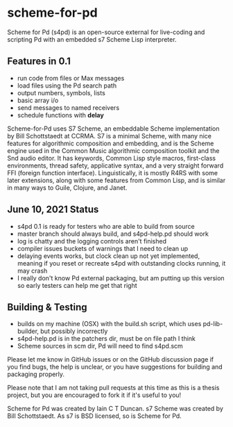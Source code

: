 # scheme-for-pd
Scheme for Pd (s4pd) is an open-source external for live-coding and scripting Pd 
with an embedded s7 Scheme Lisp interpreter. 

## Features in 0.1
* run code from files or Max messages
* load files using the Pd search path
* output numbers, symbols, lists
* basic array i/o
* send messages to named receivers
* schedule functions with **delay**

Scheme-for-Pd uses S7 Scheme, an embeddable Scheme implementation by Bill Schottstaedt at CCRMA. 
S7 is a minimal Scheme, with many nice features for algorithmic composition and embedding, 
and is the Scheme engine used in the Common Music algorithmic composition toolkit and the 
Snd audio editor. It has keywords, Common Lisp style macros, first-class environments, 
thread safety, applicative syntax, and a very straight forward FFI (foreign function interface).
Linguistically, it is mostly R4RS with some later extensions, along with some features 
from Common Lisp, and is similar in many ways to Guile, Clojure, and Janet.

## June 10, 2021 Status
* s4pd 0.1 is ready for testers who are able to build from source
* master branch should always build, and s4pd-help.pd should work
* log is chatty and the logging controls aren't finished
* compiler issues buckets of warnings that I need to clean up
* delaying events works, but clock clean up not yet implemented, meaning
  if you reset or recreate s4pd with outstanding clocks running, it may crash
* I really don't know Pd external packaging, but am putting up this version
  so early testers can help me get that right

## Building & Testing
* builds on my machine (OSX) with the build.sh script, which
  uses pd-lib-builder, but possibly incorrectly
* s4pd-help.pd is in the patchers dir, must be on file path I think
* Scheme sources in scm dir, Pd will need to find s4pd.scm 

Please let me know in GitHub issues or on the GitHub discussion page if
you find bugs, the help is unclear, or you have suggestions for building 
and packaging properly.

Please note that I am not taking pull requests at this time as this is a
thesis project, but you are encouraged to fork it if it's useful to you! 

Scheme for Pd was created by Iain C T Duncan.
s7 Scheme was created by Bill Schottstaedt.
As s7 is BSD licensed, so is Scheme for Pd. 
